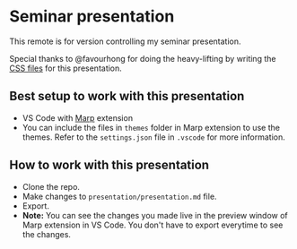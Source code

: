 # Seminar presentation

This remote is for version controlling my seminar presentation.

Special thanks to @favourhong for doing the heavy-lifting by writing the [CSS files](https://github.com/favourhong/Awesome-Marp/tree/main/themes) for this presentation.

## Best setup to work with this presentation

- VS Code with [Marp](https://marketplace.visualstudio.com/items?itemName=marp-team.marp-vscode) extension
- You can include the files in `themes` folder in Marp extension to use the themes. Refer to the `settings.json` file in `.vscode` for more information.

## How to work with this presentation

- Clone the repo.
- Make changes to `presentation/presentation.md` file.
- Export.
- **Note:** You can see the changes you made live in the preview window of Marp extension in VS Code. You don't have to export everytime to see the changes.
